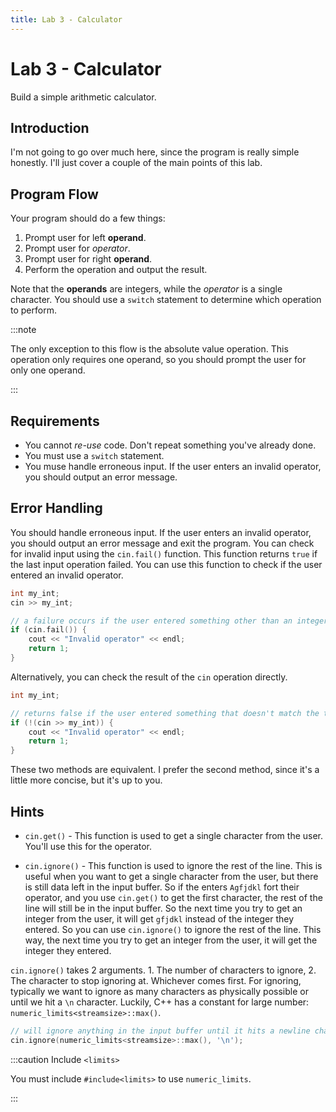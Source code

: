 ```yaml
---
title: Lab 3 - Calculator
---
```


# Lab 3 - Calculator

Build a simple arithmetic calculator.

## Introduction

I'm not going to go over much here, since the program is really simple honestly. I'll just cover a couple of the main points of this lab.

## Program Flow

Your program should do a few things:

1. Prompt user for left **operand**.
2. Prompt user for *operator*.
3. Prompt user for right **operand**.
4. Perform the operation and output the result.

Note that the **operands** are integers, while the *operator* is a single character. You should use a `switch` statement to determine which operation to perform.

:::note

The only exception to this flow is the absolute value operation. This operation only requires one operand, so you should prompt the user for only one operand.

:::

## Requirements

- You cannot *re-use* code. Don't repeat something you've already done.
- You must use a `switch` statement.
- You muse handle erroneous input. If the user enters an invalid operator, you should output an error message.

## Error Handling

You should handle erroneous input. If the user enters an invalid operator, you should output an error message and exit the program. You can check for invalid input using the `cin.fail()` function. This function returns `true` if the last input operation failed. You can use this function to check if the user entered an invalid operator.

```cpp
int my_int;
cin >> my_int;

// a failure occurs if the user entered something other than an integer
if (cin.fail()) {
    cout << "Invalid operator" << endl;
    return 1;
}
```

Alternatively, you can check the result of the `cin` operation directly.

```cpp
int my_int;

// returns false if the user entered something that doesn't match the type of x
if (!(cin >> my_int)) {
    cout << "Invalid operator" << endl;
    return 1;
}
```

These two methods are equivalent. I prefer the second method, since it's a little more concise, but it's up to you.

## Hints

- `cin.get()` - This function is used to get a single character from the user. You'll use this for the operator.

- `cin.ignore()` - This function is used to ignore the rest of the line. This is useful when you want to get a single character from the user, but there is still data left in the input buffer. So if the enters `Agfjdkl` fort their operator, and you use `cin.get()` to get the first character, the rest of the line will still be in the input buffer. So the next time you try to get an integer from the user, it will get `gfjdkl` instead of the integer they entered. So you can use `cin.ignore()` to ignore the rest of the line. This way, the next time you try to get an integer from the user, it will get the integer they entered.

`cin.ignore()` takes 2 arguments. 1. The number of characters to ignore, 2. The character to stop ignoring at. Whichever comes first. For ignoring, typically we want to ignore as many characters as physically possible or until we hit a `\n` character. Luckily, C++ has a constant for large number: `numeric_limits<streamsize>::max()`.

```cpp
// will ignore anything in the input buffer until it hits a newline character
cin.ignore(numeric_limits<streamsize>::max(), '\n');
```

:::caution Include `<limits>`

You must include `#include<limits>` to use `numeric_limits`.

:::